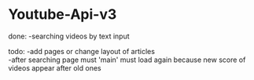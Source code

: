 # Youtube-Api-v3

done:
-searching videos by text input

todo:
-add pages or change layout of articles<br>
-after searching page must 'main' must load again because new score of videos appear after old ones
